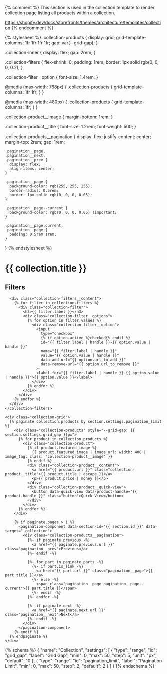 {% comment %}
  This section is used in the collection template to render collection page
  listing all products within a collection.

  https://shopify.dev/docs/storefronts/themes/architecture/templates/collection
{% endcomment %}

<script src="{{ 'pagination.js' | asset_url }}" defer></script>
<script src="{{ 'collection-filters.js' | asset_url }}" defer></script>

{% stylesheet %}
  .collection-products {
    display: grid;
    grid-template-columns: 1fr 1fr 1fr 1fr;
    gap: var(--grid-gap);
  }

  .collection-inner {
    display: flex;
    gap: 2rem;
  }

  .collection-filters {
    flex-shrink: 0;
    padding: 1rem;
    border: 1px solid rgb(0, 0, 0, 0.2);
  }

  .collection-filter__option {
    font-size: 1.4rem;
  }

  @media (max-width: 768px) {
    .collection-products {
      grid-template-columns: 1fr 1fr;
    }
  }

  @media (max-width: 480px) {
    .collection-products {
      grid-template-columns: 1fr;
    }
  }

  .collection-product__image {
    margin-bottom: 1rem;
  }

  .collection-product__title {
    font-size: 1.2rem;
    font-weight: 500;
  }

  .collection-products__pagination {
    display: flex;
    justify-content: center;
    margin-top: 2rem;
    gap: 1rem;

    .pagination__page,
    .pagination__next,
    .pagination__prev {
      display: flex;
      align-items: center;
    }

    .pagination__page {
      background-color: rgb(255, 255, 255);
      border-radius: 0.5rem;
      border: 1px solid rgb(0, 0, 0, 0.05);
    }

    .pagination__page--current {
      background-color: rgb(0, 0, 0, 0.05) !important;
    }

    .pagination__page.current,
    .pagination__page {
      padding: 0.5rem 1rem;
    }
  }
{% endstylesheet %}

<div class="collection">
  <h1>{{ collection.title }}</h1>

  <div class="collection-inner">
    <collection-filters class="collection-filters" data-section-id="{{ section.id }}">
      <div class="collection-filters__heading">
        <h2>Filters</h2>
      </div>

      <div class="collection-filters__content">
        {% for filter in collection.filters %}
          <div class="collection-filter">
            <h3>{{ filter.label }}</h3>
            <div class="collection-filter__options">
              {% for option in filter.values %}
                <div class="collection-filter__option">
                  <input
                    type="checkbox"
                    {% if option.active %}checked{% endif %}
                    id="{{ filter.label | handle }}-{{ option.value | handle }}"
                    name="{{ filter.label | handle }}"
                    value="{{ option.value | handle }}"
                    data-add-url="{{ option.url_to_add }}"
                    data-remove-url="{{ option.url_to_remove }}"
                  >
                  <label for="{{ filter.label | handle }}-{{ option.value | handle }}">{{ option.value }}</label>
                </div>
              {% endfor %}
            </div>
          </div>
        {% endfor %}
      </div>
    </collection-filters>

    <div class="collection-grid">
      {% paginate collection.products by section.settings.pagination_limit %}
        <div class="collection-products" style="--grid-gap: {{ section.settings.grid_gap }}px">
          {% for product in collection.products %}
            <div class="collection-product">
              {% if product.featured_image %}
                {{ product.featured_image | image_url: width: 400 | image_tag: class: 'collection-product__image' }}
              {% endif %}
              <div class="collection-product__content">
                <a href="{{ product.url }}" class="collection-product__title">{{ product.title | escape }}</a>
                <p>{{ product.price | money }}</p>
              </div>
              <div class="collection-product__quick-view">
                <button data-quick-view data-product-handle="{{ product.handle }}" class="button">Quick View</button>
              </div>
            </div>
          {% endfor %}
        </div>

        {% if paginate.pages > 1 %}
          <pagination-component data-section-id="{{ section.id }}" data-target=".collection">
            <div class="collection-products__pagination">
              {%- if paginate.previous -%}
                <a href="{{ paginate.previous.url }}" class="pagination__prev">Previous</a>
              {%- endif -%}

              {%- for part in paginate.parts -%}
                {%- if part.is_link -%}
                  <a href="{{ part.url }}" class="pagination__page">{{ part.title }}</a>
                {%- else -%}
                  <span class="pagination__page pagination__page--current">{{ part.title }}</span>
                {%- endif -%}
              {%- endfor -%}

              {%- if paginate.next -%}
                <a href="{{ paginate.next.url }}" class="pagination__next">Next</a>
              {%- endif -%}
            </div>
          </pagination-component>
        {% endif %}
      {% endpaginate %}
    </div>
  </div>
</div>

{% schema %}
{
  "name": "Collection",
  "settings": [
    {
      "type": "range",
      "id": "grid_gap",
      "label": "Grid Gap",
      "min": 0,
      "max": 50,
      "step": 5,
      "unit": "px",
      "default": 10
    },
    {
      "type": "range",
      "id": "pagination_limit",
      "label": "Pagination Limit",
      "min": 0,
      "max": 50,
      "step": 2,
      "default": 2
    }
  ]
}
{% endschema %}
